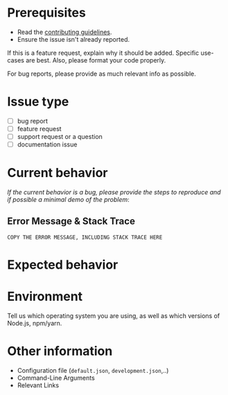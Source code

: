 # Prerequisites
- Read the [contributing guidelines](./CONTRIBUTING.md).
- Ensure the issue isn't already reported.

If this is a feature request, explain why it should be added. Specific use-cases are best. Also, please format your code properly.

For bug reports, please provide as much relevant info as possible.

# Issue type
  - [  ] bug report
  - [  ] feature request
  - [  ] support request or a question
  - [  ] documentation issue

# Current behavior
*If the current behavior is a bug, please provide the steps to reproduce and if possible a minimal demo of the problem*:

## Error Message & Stack Trace
```
COPY THE ERROR MESSAGE, INCLUDING STACK TRACE HERE
```

# Expected behavior

# Environment
Tell us which operating system you are using, as well as which versions of Node.js, npm/yarn.
 
# Other information
- Configuration file (`default.json`, `development.json`,..)
- Command-Line Arguments
- Relevant Links


